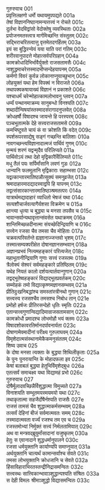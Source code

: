 गुरुरुवाच	001  
प्रवृत्तिलक्षणो धर्मो यथायमुपपद्यते	001a  
तेषां विज्ञाननिष्ठानामन्यत्तत्त्वं न रोचते	001c  
दुर्लभा वेदविद्वांसो वेदोक्तेषु व्यवस्थिताः	002a  
प्रयोजनमतस्त्वत्र मार्गमिच्छन्ति संस्तुतम्	002c  
सद्भिराचरितत्वात्तु वृत्तमेतदगर्हितम्	003a  
इयं सा बुद्धिरन्येयं यया याति परां गतिम्	003c  
शरीरवानुपादत्ते मोहात्सर्वपरिग्रहान्	004a  
कामक्रोधादिभिर्भावैर्युक्तो राजसतामसैः	004c  
नाशुद्धमाचरेत्तस्मादभीप्सन्देहयापनम्	005a  
कर्मणो विवरं कुर्वन्न लोकानाप्नुयाच्छुभान्	005c  
लोहयुक्तं यथा हेम विपक्वं न विराजते	006a  
तथापक्वकषायाख्यं विज्ञानं न प्रकाशते	006c  
यश्चाधर्मं चरेन्मोहात्कामलोभावनु प्लवन्	007a  
धर्म्यं पन्थानमाक्रम्य सानुबन्धो विनश्यति	007c  
शब्दादीन्विषयांस्तस्मादसंरागादनुप्लवेत्	008a  
क्रोधहर्षौ विषादश्च जायन्ते हि परस्परम्	008c  
पञ्चभूतात्मके देहे सत्त्वराजसतामसे	009a  
कमभिष्टुवते चायं कं वा क्रोशति किं वदेत्	009c  
स्पर्शरूपरसाद्येषु सङ्गं गच्छन्ति बालिशाः	010a  
नावगच्छन्त्यविज्ञानादात्मजं पार्थिवं गुणम्	010c  
मृन्मयं शरणं यद्वन्मृदैव परिलिप्यते	011a  
पार्थिवोऽयं तथा देहो मृद्विकारैर्विलिप्यते	011c  
मधु तैलं पयः सर्पिर्मांसानि लवणं गुडः	012a  
धान्यानि फलमूलानि मृद्विकाराः सहाम्भसा	012c  
यद्वत्कान्तारमातिष्ठन्नौत्सुक्यं समनुव्रजेत्	013a  
श्रमादाहारमादद्यादस्वाद्वपि हि यापनम्	013c  
तद्वत्संसारकान्तारमातिष्ठञ्श्रमतत्परः	014a  
यात्रार्थमद्यादाहारं व्याधितो भेषजं यथा	014c  
सत्यशौचार्जवत्यागैर्यशसा विक्रमेण च	015a  
क्षान्त्या धृत्या च बुद्ध्या च मनसा तपसैव च	015c  
भावान्सर्वान्यथावृत्तान्संवसेत यथाक्रमम्	016a  
शान्तिमिच्छन्नदीनात्मा संयच्छेदिन्द्रियाणि च	016c  
सत्त्वेन रजसा चैव तमसा चैव मोहिताः	017a  
चक्रवत्परिवर्तन्ते ह्यज्ञानाज्जन्तवो भृशम्	017c  
तस्मात्सम्यक्परीक्षेत दोषानज्ञानसम्भवान्	018a  
अज्ञानप्रभवं नित्यमहङ्कारं परित्यजेत्	018c  
महाभूतानीन्द्रियाणि गुणाः सत्त्वं रजस्तमः	019a  
त्रैलोक्यं सेश्वरं सर्वमहङ्कारे प्रतिष्ठितम्	019c  
यथेह नियतं कालो दर्शयत्यार्तवान्गुणान्	020a  
तद्वद्भूतेष्वहङ्कारं विद्याद्भूतप्रवर्तकम्	020c  
सम्मोहकं तमो विद्यात्कृष्णमज्ञानसम्भवम्	021a  
प्रीतिदुःखनिबद्धांश्च समस्तांस्त्रीनथो गुणान्	021c  
सत्त्वस्य रजसश्चैव तमसश्च निबोध तान्	021e  
प्रमोहो हर्षजः प्रीतिरसन्देहो धृतिः स्मृतिः	022a  
एतान्सत्त्वगुणान्विद्यादिमान्राजसतामसान्	022c  
कामक्रोधौ प्रमादश्च लोभमोहौ भयं क्लमः	023a  
विषादशोकावरतिर्मानदर्पावनार्यता	023c  
दोषाणामेवमादीनां परीक्ष्य गुरुलाघवम्	024a  
विमृशेदात्मसंस्थानामेकैकमनुसंततम्	024c  
शिष्य उवाच	025    
के दोषा मनसा त्यक्ताः के बुद्ध्या शिथिलीकृताः	025a  
के पुनः पुनरायान्ति के मोहादफला इव	025c  
केषां बलाबलं बुद्ध्या हेतुभिर्विमृशेद्बुधः	026a  
एतत्सर्वं समाचक्ष्व यथा विद्यामहं प्रभो	026c  
गुरुरुवाच	027    
दोषैर्मूलादवच्छिन्नैर्विशुद्धात्मा विमुच्यते	027a  
विनाशयति सम्भूतमयस्मयमयो यथा	027c  
तथाकृतात्मा सहजैर्दोषैर्नश्यति राजसैः	027e  
राजसं तामसं चैव शुद्धात्माकर्मसम्भवम्	028a  
तत्सर्वं देहिनां बीजं सर्वमात्मवतः समम्	028c  
तस्मादात्मवता वर्ज्यं रजश्च तम एव च	029a  
रजस्तमोभ्यां निर्मुक्तं सत्त्वं निर्मलतामियात्	029c  
अथ वा मन्त्रवद्ब्रूयुर्मांसादानां यजुष्कृतम्	030a  
हेतुः स एवानादाने शुद्धधर्मानुपालने	030c  
रजसा धर्मयुक्तानि कार्याण्यपि समाप्नुयात्	031a  
अर्थयुक्तानि चात्यर्थं कामान्सर्वांश्च सेवते	031c  
तमसा लोभयुक्तानि क्रोधजानि च सेवते	032a  
हिंसाविहाराभिरतस्तन्द्रीनिद्रासमन्वितः	032c  
सत्त्वस्थः सात्त्विकान्भावाञ्शुद्धान्पश्यति संश्रितः	033a  
स देही विमलः श्रीमाञ्शुद्धो विद्यासमन्वितः	033c  

